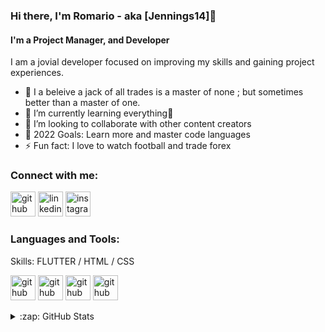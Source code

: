 ### Hi there, I'm Romario - aka [Jennings14]👋 

#### I'm a Project Manager, and Developer

I am a jovial developer focused on improving my skills and gaining project experiences.
- 🔭 I a beleive a jack of all trades is a master of none ; but sometimes better than a master of one.
- 🌱 I’m currently learning everything🤣
- 👯 I’m looking to collaborate with other content creators
- 🥅 2022 Goals: Learn more and master code languages
- ⚡ Fun fact: I love to watch football and trade forex

### Connect with me:
[<img src='https://cdn.jsdelivr.net/npm/simple-icons@3.0.1/icons/github.svg' alt='github' height='40'>](https://github.com/Jennings14)  [<img src='https://cdn.jsdelivr.net/npm/simple-icons@3.0.1/icons/linkedin.svg' alt='linkedin' height='40'>](https://www.linkedin.com/in/linkedin.com/in/romario-jennings/)  [<img src='https://cdn.jsdelivr.net/npm/simple-icons@3.0.1/icons/instagram.svg' alt='instagram' height='40'>](https://www.instagram.com/_rei_ro_/)  

### Languages and Tools:
Skills: FLUTTER / HTML / CSS

<img src='https://user-images.githubusercontent.com/57329960/159797330-3dcace39-41f1-46a8-9ed9-62302193eb86.png' alt='github' height='40'> <img src='https://user-images.githubusercontent.com/57329960/159799152-74d3cfe7-8948-4fcd-a077-73457cf2072e.png' alt='github' height='40'> <img src='https://user-images.githubusercontent.com/57329960/159799379-1cc5786f-7e50-4df4-bad4-5dd426d89a20.png' alt='github' height='40'> <img src='https://www.vectorlogo.zone/logos/flutterio/flutterio-icon.svg' alt='github' height='40'>

 <details>
  <summary>:zap: GitHub Stats</summary>
  <img align="left" alt="Jennings14's GitHub Stats" src="https://github-readme-stats.vercel.app/api?username=Jennings14&show_icons=true&hide_border=false&title_color=ff652f&icon_color=FFE400&bg_color=09131B&text_color=ffffff&border_color=0c1a25" />

</details>





